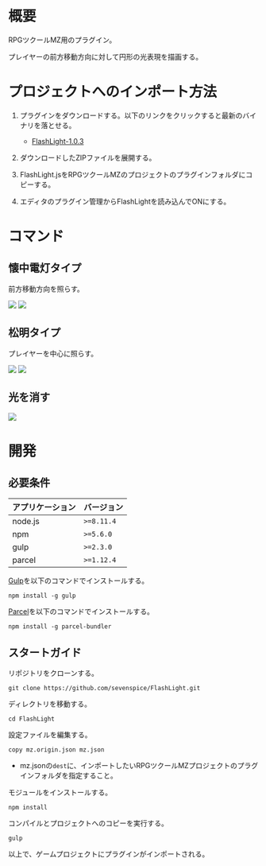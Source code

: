 # 概要

RPGツクールMZ用のプラグイン。

プレイヤーの前方移動方向に対して円形の光表現を描画する。

# プロジェクトへのインポート方法
1. プラグインをダウンロードする。以下のリンクをクリックすると最新のバイナリを落とせる。
    * [FlashLight-1.0.3](https://github-storage.redspice.me/rpgmaker-mz/flashlight/FlashLight-1.0.3.zip)

3. ダウンロードしたZIPファイルを展開する。

2. FlashLight.jsをRPGツクールMZのプロジェクトのプラグインフォルダにコピーする。

3. エディタのプラグイン管理からFlashLightを読み込んでONにする。


# コマンド

## 懐中電灯タイプ

前方移動方向を照らす。

<img src="https://github-storage.redspice.me/rpgmaker-mz/flashlight/command_example_light.png?raw=true">

<img src="https://github-storage.redspice.me/rpgmaker-mz/flashlight/flashlight_light.gif?raw=true">

## 松明タイプ

プレイヤーを中心に照らす。

<img src="https://github-storage.redspice.me/rpgmaker-mz/flashlight/command_example_torch.png?raw=true">

<img src="https://github-storage.redspice.me/rpgmaker-mz/flashlight/flashlight_torch.gif?raw=true">

## 光を消す

<img src="https://github-storage.redspice.me/rpgmaker-mz/flashlight/command_example_off.png?raw=true">

# 開発

## 必要条件

| アプリケーション | バージョン               |
| :--------------- | :----------------------- |
| node.js          | `>=8.11.4`               |
| npm              | `>=5.6.0`                |
| gulp             | `>=2.3.0`                |
| parcel           | `>=1.12.4`               |

[Gulp](https://gulpjs.com/)を以下のコマンドでインストールする。
```
npm install -g gulp
```

[Parcel](https://ja.parceljs.org/)を以下のコマンドでインストールする。
```
npm install -g parcel-bundler
```


## スタートガイド

リポジトリをクローンする。
```
git clone https://github.com/sevenspice/FlashLight.git
```

ディレクトリを移動する。
```
cd FlashLight
```

設定ファイルを編集する。
```
copy mz.origin.json mz.json
```
* mz.jsonの`dest`に、インポートしたいRPGツクールMZプロジェクトのプラグインフォルダを指定すること。

モジュールをインストールする。
```
npm install
```

コンパイルとプロジェクトへのコピーを実行する。
```
gulp
```

以上で、ゲームプロジェクトにプラグインがインポートされる。
